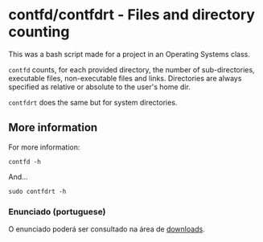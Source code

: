 # contfd/contfdrt - Files and directory counting

This was a bash script made for a project in an Operating Systems class.

`contfd` counts, for each provided directory, the number of
sub-directories, executable files, non-executable files and links.
Directories are always specified as relative or absolute to the
user's home dir.

`contfdrt` does the same but for system directories.

## More information

For more information:

    contfd -h

And...

    sudo contfdrt -h

### Enunciado (portuguese)

O enunciado poderá ser consultado na área de [downloads](https://github.com/helderco/contfd/downloads).
